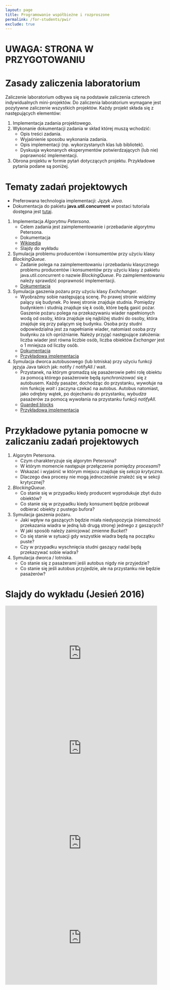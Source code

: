 ```yaml
---
layout: page
title: Programowanie współbieżne i rozproszone
permalink: /for-students/pwir
exclude: true
---
```


# UWAGA: STRONA W PRZYGOTOWANIU

# Zasady zaliczenia laboratorium

Zaliczenie laboratorium odbywa się na podstawie zaliczenia czterech
indywidualnych mini-projektów. Do zaliczenia laboratorium wymagane
jest pozytywne zaliczenie wszystkich projektów. Każdy projekt składa
się z następujących elementów:

1. Implementacja zadania projektowego.
2. Wykonanie dokumentacji zadania w skład której muszą wchodzić:
   * Opis treści zadania.
   * Wyjaśnienie sposobu wykonania zadania.
   * Opis implementacji (np. wykorzystanych klas lub bibliotek).
   * Dyskusja wykonanych eksperymentów potwierdzających (lub nie)
     poprawność implementacji.
3. Obrona projektu w formie pytań dotyczących projektu. Przykładowe
   pytania podane są poniżej.

# Tematy zadań projektowych

* Preferowana technologia implementacji: *Język Java*.
* Dokumentacja do pakietu **java.util.concurrent** w postaci tutoriala dostępna jest [tutaj](https://docs.oracle.com/javase/tutorial/essential/concurrency/index.html).

1. Implementacja *Algorytmu Petersona*.
   * Celem zadania jest zaimplementowanie i przebadanie algorytmu
         Petersona.
   * Dokumentacja
    * [Wikipedia](https://pl.wikipedia.org/wiki/Algorytm_Petersona)
    * Slajdy do wykładu
2. Symulacja problemu producentów i konsumentów przy użyciu klasy *BlockingQueue*.
   * Zadanie polega na zaimplementowaniu i przebadaniu klasycznego
       problemu producentów i konsumentów przy użyciu klasy z pakietu
       java.util.concurrent o nazwie *BlockingQueue*. Po zaimplementowaniu
       należy sprawdzić poprawność implementacji.
   * [Dokumentacja](https://docs.oracle.com/javase/7/docs/api/java/util/concurrent/BlockingQueue.html)
3. Symulacja gaszenia pożaru przy użyciu klasy *Exchchanger*.
   * Wyobraźmy sobie następującą scenę. Po prawej stronie widzimy
       palący się budynek. Po lewej stronie znajduje studnia. Pomiędzy
       budynkiem i studnią znajduje się *k* osób, które będą gasić
       pożar. Gaszenie pożaru polega na przekazywaniu wiader
       napełnionych wodą od osoby, która znajduje się najbliżej studni
       do osoby, która znajduje się przy palącym się budynku. Osoba
       przy studni odpowiedzialna jest za napełnianie wiader,
       natomiast osoba przy budynku za ich opróżnianie. Należy przyjąć
       następujące założenia: liczba wiader jest równa liczbie osób,
       liczba obiektów *Exchanger* jest o 1 mniejsza od liczby osób.
   * [Dokumentacja](https://docs.oracle.com/javase/7/docs/api/java/util/concurrent/Exchanger.html)
   * [Przykładowa implementacja](https://github.com/piotrlasek/exchanger-demo)
4. Symulacja dworca autobusowego (lub lotniska) przy użyciu funkcji języja Java takich jak: notify / notifyAll / wait.
    * Przystanek, na którym gromadzą się pasażerowie pełni rolę
      obiektu za pomocą którego pasażerowie będą *synchronizować* się
      z autobusem. Każdy pasażer, dochodząc do przystanku, wywołuje na
      nim funkcję *wait* i zaczyna czekać na autobus. Autobus
      natomiast, jako odrębny wątek, po dojechaniu do przystanku,
      *wybudza* pasażerów za pomocą wywołania na przystanku funkcji
      *notifyAll*.
    * [Guarded blocks](https://docs.oracle.com/javase/tutorial/essential/concurrency/guardmeth.html)
    * [Przykładowa implementacja](https://github.com/piotrlasek/bus-stop)

# Przykładowe pytania pomocne w zaliczaniu zadań projektowych

1. Algorytm Petersona.
   * Czym charakteryzuje się algorytm Petersona?
   * W którym momencie następuje przełączenie pomiędzy *procesami*?
   * Wskazać i wyjaśnić w którym miejscu znajduje się *sekcja
     krytyczna*.
   * Dlaczego dwa procesy nie mogą jednocześnie znaleźć się w sekcji
     krytycznej?
2. *BlockingQueue*.
   * Co stanie się w przypadku kiedy producent wyprodukuje zbyt dużo
       obiektów?
   * Co stanie się w przypadku kiedy konsument będzie próbował
       odbierać obiekty z pustego bufora?
3. Symulacja gaszenia pożaru.
   * Jaki wpływ na gaszących będzie miała niedyspozycja (niemożność
     przekazania wiadra w jedną lub drugą stronę) jednego z
     gaszących?
   * W jaki sposób należy zainicjować zmienne *Bucket*?
   * Co się stanie w sytuacji gdy wszystkie wiadra będą na początku
     puste?
   * Czy w przypadku wyschnięcia studni gaszący nadal będą przekazywać
     sobie wiadra?
4. Symulacja dworca / lotniska.
   * Co stanie się z pasażerami jeśli autobus nigdy nie przyjedzie?
   * Co stanie się jeśli autobus przyjedzie, ale na przystanku nie
     będzie pasażerów?


<!--
1. Obecność na laboratorium.
2. Implementacja i prezentacja mini-projektów.
3. Kolokwia wykładowe.
   * Terminy kolokwiów:
     * 30 listopada 2016 r. 
       * [Wyniki z pierwszego kolokwium](pwir-wyniki-2016.pdf) (do wglądu w godzinach konsultacji).
     * 18 stycznia 2016 r.
   * Materiały do przygotowania do kolokwium - dostępne wkrótce.
4. **Egzamin**.
   * **Termin zerowy:**
     * 20 stycznia 2017 r., sala 243, godz. 11:30.
   * Pierwszy termin:
     * 23 stycznia 2017 r., sala 243, godz. 9:00.
   * **Materiały do przygotowania do egzaminu i [kolokwium](pwir-kolokwium-2.pdf)**.
-->

# Slajdy do wykładu (Jesień 2016)

<iframe src="https://docs.google.com/presentation/d/1uDHyqTuH74eFHItjUmK2E1E-GVj_0vT1WCtxYCzwe2c/embed?start=false&loop=false&delayms=3000" frameborder="0" width="480" height="299" allowfullscreen="true" mozallowfullscreen="true" webkitallowfullscreen="true"></iframe>

<iframe src="https://docs.google.com/presentation/d/1-BQnhYND_cDnnxKhY0zOH7es74rOmW1RnU6SMwZhePA/embed?start=false&loop=false&delayms=3000" frameborder="0" width="480" height="299" allowfullscreen="true" mozallowfullscreen="true" webkitallowfullscreen="true"></iframe>

<iframe src="https://docs.google.com/presentation/d/e/2PACX-1vTILs3oe7eHjXxdjyn4tKi8AV1eAIhKFN5Edgomuj2GGe7xrl-9lOrBk54fcGm5AeazlZyaD8MW9wgK/embed?start=false&loop=false&delayms=3000" frameborder="0" width="480" height="299" allowfullscreen="true" mozallowfullscreen="true" webkitallowfullscreen="true"></iframe>

<iframe src="https://docs.google.com/presentation/d/15ei5fcm-6qwNDKQeB8iJOrvD-ijIN5OLTCAuPaL7Ewg/embed?start=false&loop=false&delayms=3000" frameborder="0" width="480" height="299" allowfullscreen="true" mozallowfullscreen="true" webkitallowfullscreen="true"></iframe>
